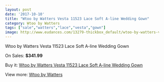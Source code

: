 ```yaml
---
layout: post
date: '2017-10-10'
title: "Wtoo by Watters Vesta 11523 Lace Soft A-line Wedding Gown"
category: Wtoo by Watters
tags: ["sale","watters","lace","vesta","gown"]
image: http://www.eudances.com/13279-thickbox_default/wtoo-by-watters-vesta-11523-lace-soft-a-line-wedding-gown.jpg
---
```

Wtoo by Watters Vesta 11523 Lace Soft A-line Wedding Gown

On Sales: **$341.99**
<a href="https://www.eudances.com/en/wtoo-by-watters/4016-wtoo-by-watters-vesta-11523-lace-soft-a-line-wedding-gown.html"><amp-img layout="responsive" width="600" height="600" src="//www.eudances.com/13279-thickbox_default/wtoo-by-watters-vesta-11523-lace-soft-a-line-wedding-gown.jpg" alt="Wtoo by Watters Vesta 11523 Lace Soft A-line Wedding Gown 0" /></a>
<a href="https://www.eudances.com/en/wtoo-by-watters/4016-wtoo-by-watters-vesta-11523-lace-soft-a-line-wedding-gown.html"><amp-img layout="responsive" width="600" height="600" src="//www.eudances.com/13281-thickbox_default/wtoo-by-watters-vesta-11523-lace-soft-a-line-wedding-gown.jpg" alt="Wtoo by Watters Vesta 11523 Lace Soft A-line Wedding Gown 1" /></a>
<a href="https://www.eudances.com/en/wtoo-by-watters/4016-wtoo-by-watters-vesta-11523-lace-soft-a-line-wedding-gown.html"><amp-img layout="responsive" width="600" height="600" src="//www.eudances.com/13280-thickbox_default/wtoo-by-watters-vesta-11523-lace-soft-a-line-wedding-gown.jpg" alt="Wtoo by Watters Vesta 11523 Lace Soft A-line Wedding Gown 2" /></a>

Buy it: [Wtoo by Watters Vesta 11523 Lace Soft A-line Wedding Gown](https://www.eudances.com/en/wtoo-by-watters/4016-wtoo-by-watters-vesta-11523-lace-soft-a-line-wedding-gown.html "Wtoo by Watters Vesta 11523 Lace Soft A-line Wedding Gown")

View more: [Wtoo by Watters](https://www.eudances.com/en/49-wtoo-by-watters "Wtoo by Watters")